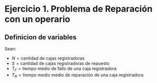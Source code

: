 # Ejercicio 1. Problema de Reparación con un operario

## Definicion de variables
Sean:

- $N=\text{cantidad de cajas registradoras}$
- $S=\text{cantidad de cajas registradoras de repuesto}$
- $T_{F}=\text{tiempo medio de fallo de una caja registradora}$
- $T_{R}=\text{tiempo medio medio de reparación de una caja registradora}$

